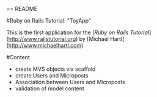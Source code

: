 == README

#Ruby on Rails Tutorial: "ToyApp"

This is the first application for the 
[*Ruby on Rails Tutorial*] (http://www.railstutorial.org)
by [Michael Hartl] (http://www.michaelhartl.com)

#Content

- create MVS objects via scaffold
- create Users and Microposts
- Association between Users and Microposts
- validation of model content